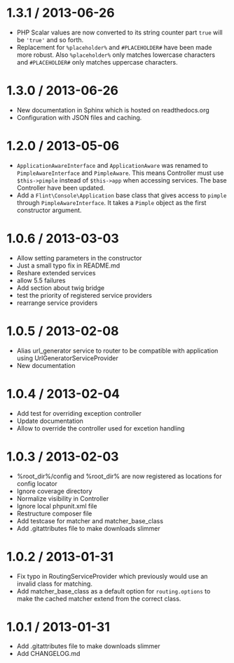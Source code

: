 1.3.1 / 2013-06-26
==================

  * PHP Scalar values are now converted to its string counter part `true` will be `'true'` and so forth.
  * Replacement for `%placeholder%` and `#PLACEHOLDER#` have been made more robust. Also `%placeholder%` only matches
  lowercase characters and `#PLACEHOLDER#` only matches uppercase characters.

1.3.0 / 2013-06-26
==================

  * New documentation in Sphinx which is hosted on readthedocs.org
  * Configuration with JSON files and caching.

1.2.0 / 2013-05-06
==================

  * `ApplicationAwareInterface` and `ApplicationAware` was renamed to `PimpleAwareInterface` and `PimpleAware`. This
  means Controller must use `$this->pimple` instead of `$this->app` when accessing services. The base Controller have
  been updated.
  * Add a `Flint\Console\Application` base class that gives access to `pimple` through `PimpleAwareInterface`. It takes
  a `Pimple` object as the first constructor argument.

1.0.6 / 2013-03-03 
==================

  * Allow setting parameters in the constructor
  * Just a small typo fix in README.md
  * Reshare extended services
  * allow 5.5 failures
  * Add section about twig bridge
  * test the priority of registered service providers
  * rearrange service providers

1.0.5 / 2013-02-08 
==================

  * Alias url_generator service to router to be compatible with application using UrlGeneratorServiceProvider
  * New documentation

1.0.4 / 2013-02-04 
==================

  * Add test for overriding exception controller
  * Update documentation
  * Allow to override the controller used for excetion handling

1.0.3 / 2013-02-03 
==================

  * %root_dir%/config and %root_dir% are now registered as locations for config locator
  * Ignore coverage directory
  * Normalize visibility in Controller
  * Ignore local phpunit.xml file
  * Restructure composer file
  * Add testcase for matcher and matcher_base_class
  * Add .gitattributes file to make downloads slimmer

1.0.2 / 2013-01-31 
==================

  * Fix typo in RoutingServiceProvider which previously would use an invalid class for matching.
  * Add matcher_base_class as a default option for `routing.options` to make the cached matcher extend from the correct class.

1.0.1 / 2013-01-31
==================

  * Add .gitattributes file to make downloads slimmer
  * Add CHANGELOG.md
